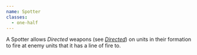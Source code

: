 ```yaml
---
name: Spotter
classes:
  - one-half
---
```

A Spotter allows _Directed_ weapons (see [_Directed_](#directed)) on units in their formation to fire at enemy units that it has a line of fire to.